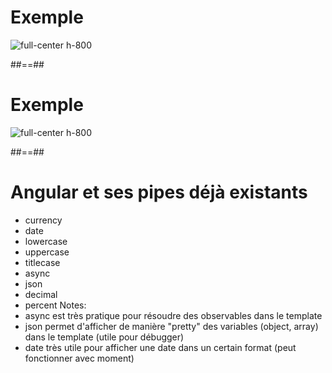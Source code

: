 <!-- .slide -->
# Exemple
![full-center h-800](assets/images/school/pipe/exemple_filter_uppercase.png)

##==##
<!-- .slide-->
# Exemple
![full-center h-800](assets/images/school/pipe/exemple_filter_date.png)

##==##

<!-- .slide -->
# Angular et ses pipes déjà existants<br>

- currency
- date
- lowercase
- uppercase
- titlecase
- async
- json
- decimal
- percent
Notes:
- async est très pratique pour résoudre des observables dans le template
- json permet d'afficher de manière "pretty" des variables (object, array) dans le template (utile pour débugger)
- date très utile pour afficher une date dans un certain format (peut fonctionner avec moment)
